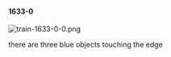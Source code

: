 #### 1633-0
![train-1633-0-0.png](https://github.com/lil-lab/nlvr/raw/master/nlvr/train/images/73/train-1633-0-0.png "train-1633-0-0.png")

there are three blue objects touching the edge